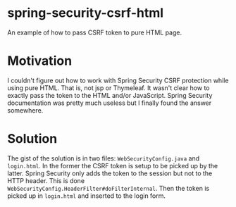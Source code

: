 # spring-security-csrf-html
An example of how to pass CSRF token to pure HTML page.

# Motivation

I couldn't figure out how to work with Spring Security CSRF protection while using pure HTML. That is, not jsp or Thymeleaf. It wasn't clear how to exactly pass the token to the HTML and/or JavaScript. Spring Security documentation was pretty much useless but I finally found the answer somewhere.

# Solution

The gist of the solution is in two files: `WebSecurityConfig.java` and `login.html`. In the former the CSRF token is setup to be picked up by the latter. Spring Security only adds the token to the session but not to the HTTP header. This is done `WebSecurityConfig.HeaderFilter#doFilterInternal`. Then the token is picked up in `login.html` and inserted to the login form.
